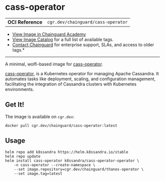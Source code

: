 <!--monopod:start-->
# cass-operator
| | |
| - | - |
| **OCI Reference** | `cgr.dev/chainguard/cass-operator` |


* [View Image in Chainguard Academy](https://edu.chainguard.dev/chainguard/chainguard-images/reference/cass-operator/overview/)
* [View Image Catalog](https://console.enforce.dev/images/catalog) for a full list of available tags.
* [Contact Chainguard](https://www.chainguard.dev/chainguard-images) for enterprise support, SLAs, and access to older tags.*

---
<!--monopod:end-->

<!--overview:start-->
A minimal, wolfi-based image for [cass-operator](https://github.com/k8ssandra/cass-operator).

[cass-operator](https://github.com/k8ssandra/cass-operator), is a Kubernetes operator for managing Apache Cassandra. It automates tasks like deployment, scaling, and configuration management, facilitating the integration of Cassandra clusters with Kubernetes environments.
<!--overview:end-->

<!--getting:start-->
## Get It!
The image is available on `cgr.dev`:

```
docker pull cgr.dev/chainguard/cass-operator:latest
```
<!--getting:end-->

<!--body:start-->
## Usage

```shell
helm repo add k8ssandra https://helm.k8ssandra.io/stable
helm repo update
helm install cass-operator k8ssandra/cass-operator-operator \
    -n cass-operator --create-namespace \
    --set image.repository=cgr.dev/chainguard/thanos-operator \
    --set image.tag=latest
```
<!--body:end-->

